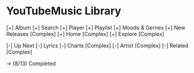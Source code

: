 # YouTubeMusic Library

[+] Album
[+] Search
[+] Player
[+] Playlist
[+] Moods & Gernes
[+] New Releases   [Complex]
[+] Home           [Complex]
[+] Explore        [Complex]

[-] Up Next
[-] Lyrics
[-] Charts         [Complex]
[-] Artist         [Complex]
[-] Related        [Complex]

-> (8/13) Completed
